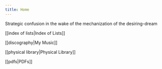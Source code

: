 ```yaml
---
title: Home
---
```

Strategic confusion in the wake of the mechanization of the desiring-dream

[[index of lists|Index of Lists]]

[[discography|My Music]]

[[physical library|Physical Library]]

[[pdfs|PDFs]]
